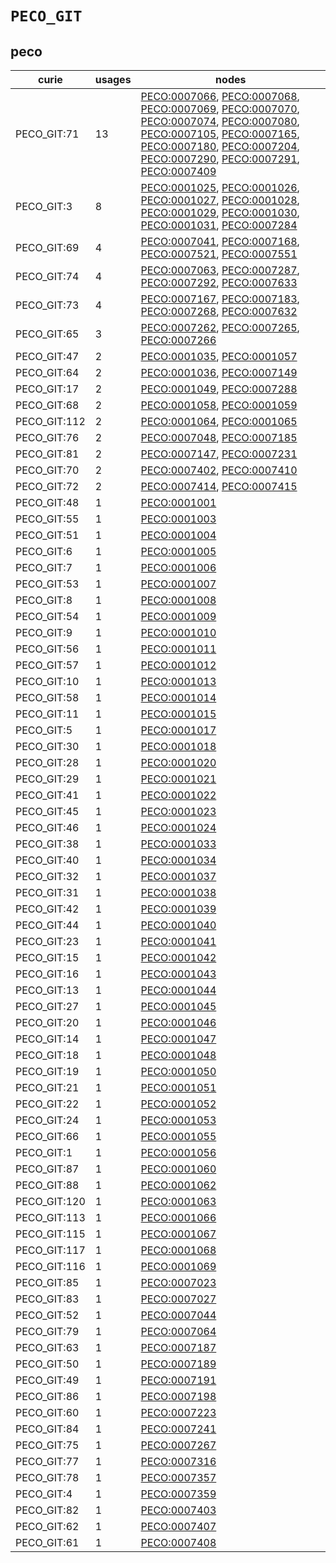 # `PECO_GIT`

## peco

| curie        |   usages | nodes                                                                                                                                                                                                                                                                                                                                                                                                                                                                                                                                                                                                                                                                                                           |
|--------------|----------|-----------------------------------------------------------------------------------------------------------------------------------------------------------------------------------------------------------------------------------------------------------------------------------------------------------------------------------------------------------------------------------------------------------------------------------------------------------------------------------------------------------------------------------------------------------------------------------------------------------------------------------------------------------------------------------------------------------------|
| PECO_GIT:71  |       13 | [PECO:0007066](https://bioregistry.io/PECO:0007066), [PECO:0007068](https://bioregistry.io/PECO:0007068), [PECO:0007069](https://bioregistry.io/PECO:0007069), [PECO:0007070](https://bioregistry.io/PECO:0007070), [PECO:0007074](https://bioregistry.io/PECO:0007074), [PECO:0007080](https://bioregistry.io/PECO:0007080), [PECO:0007105](https://bioregistry.io/PECO:0007105), [PECO:0007165](https://bioregistry.io/PECO:0007165), [PECO:0007180](https://bioregistry.io/PECO:0007180), [PECO:0007204](https://bioregistry.io/PECO:0007204), [PECO:0007290](https://bioregistry.io/PECO:0007290), [PECO:0007291](https://bioregistry.io/PECO:0007291), [PECO:0007409](https://bioregistry.io/PECO:0007409) |
| PECO_GIT:3   |        8 | [PECO:0001025](https://bioregistry.io/PECO:0001025), [PECO:0001026](https://bioregistry.io/PECO:0001026), [PECO:0001027](https://bioregistry.io/PECO:0001027), [PECO:0001028](https://bioregistry.io/PECO:0001028), [PECO:0001029](https://bioregistry.io/PECO:0001029), [PECO:0001030](https://bioregistry.io/PECO:0001030), [PECO:0001031](https://bioregistry.io/PECO:0001031), [PECO:0007284](https://bioregistry.io/PECO:0007284)                                                                                                                                                                                                                                                                          |
| PECO_GIT:69  |        4 | [PECO:0007041](https://bioregistry.io/PECO:0007041), [PECO:0007168](https://bioregistry.io/PECO:0007168), [PECO:0007521](https://bioregistry.io/PECO:0007521), [PECO:0007551](https://bioregistry.io/PECO:0007551)                                                                                                                                                                                                                                                                                                                                                                                                                                                                                              |
| PECO_GIT:74  |        4 | [PECO:0007063](https://bioregistry.io/PECO:0007063), [PECO:0007287](https://bioregistry.io/PECO:0007287), [PECO:0007292](https://bioregistry.io/PECO:0007292), [PECO:0007633](https://bioregistry.io/PECO:0007633)                                                                                                                                                                                                                                                                                                                                                                                                                                                                                              |
| PECO_GIT:73  |        4 | [PECO:0007167](https://bioregistry.io/PECO:0007167), [PECO:0007183](https://bioregistry.io/PECO:0007183), [PECO:0007268](https://bioregistry.io/PECO:0007268), [PECO:0007632](https://bioregistry.io/PECO:0007632)                                                                                                                                                                                                                                                                                                                                                                                                                                                                                              |
| PECO_GIT:65  |        3 | [PECO:0007262](https://bioregistry.io/PECO:0007262), [PECO:0007265](https://bioregistry.io/PECO:0007265), [PECO:0007266](https://bioregistry.io/PECO:0007266)                                                                                                                                                                                                                                                                                                                                                                                                                                                                                                                                                   |
| PECO_GIT:47  |        2 | [PECO:0001035](https://bioregistry.io/PECO:0001035), [PECO:0001057](https://bioregistry.io/PECO:0001057)                                                                                                                                                                                                                                                                                                                                                                                                                                                                                                                                                                                                        |
| PECO_GIT:64  |        2 | [PECO:0001036](https://bioregistry.io/PECO:0001036), [PECO:0007149](https://bioregistry.io/PECO:0007149)                                                                                                                                                                                                                                                                                                                                                                                                                                                                                                                                                                                                        |
| PECO_GIT:17  |        2 | [PECO:0001049](https://bioregistry.io/PECO:0001049), [PECO:0007288](https://bioregistry.io/PECO:0007288)                                                                                                                                                                                                                                                                                                                                                                                                                                                                                                                                                                                                        |
| PECO_GIT:68  |        2 | [PECO:0001058](https://bioregistry.io/PECO:0001058), [PECO:0001059](https://bioregistry.io/PECO:0001059)                                                                                                                                                                                                                                                                                                                                                                                                                                                                                                                                                                                                        |
| PECO_GIT:112 |        2 | [PECO:0001064](https://bioregistry.io/PECO:0001064), [PECO:0001065](https://bioregistry.io/PECO:0001065)                                                                                                                                                                                                                                                                                                                                                                                                                                                                                                                                                                                                        |
| PECO_GIT:76  |        2 | [PECO:0007048](https://bioregistry.io/PECO:0007048), [PECO:0007185](https://bioregistry.io/PECO:0007185)                                                                                                                                                                                                                                                                                                                                                                                                                                                                                                                                                                                                        |
| PECO_GIT:81  |        2 | [PECO:0007147](https://bioregistry.io/PECO:0007147), [PECO:0007231](https://bioregistry.io/PECO:0007231)                                                                                                                                                                                                                                                                                                                                                                                                                                                                                                                                                                                                        |
| PECO_GIT:70  |        2 | [PECO:0007402](https://bioregistry.io/PECO:0007402), [PECO:0007410](https://bioregistry.io/PECO:0007410)                                                                                                                                                                                                                                                                                                                                                                                                                                                                                                                                                                                                        |
| PECO_GIT:72  |        2 | [PECO:0007414](https://bioregistry.io/PECO:0007414), [PECO:0007415](https://bioregistry.io/PECO:0007415)                                                                                                                                                                                                                                                                                                                                                                                                                                                                                                                                                                                                        |
| PECO_GIT:48  |        1 | [PECO:0001001](https://bioregistry.io/PECO:0001001)                                                                                                                                                                                                                                                                                                                                                                                                                                                                                                                                                                                                                                                             |
| PECO_GIT:55  |        1 | [PECO:0001003](https://bioregistry.io/PECO:0001003)                                                                                                                                                                                                                                                                                                                                                                                                                                                                                                                                                                                                                                                             |
| PECO_GIT:51  |        1 | [PECO:0001004](https://bioregistry.io/PECO:0001004)                                                                                                                                                                                                                                                                                                                                                                                                                                                                                                                                                                                                                                                             |
| PECO_GIT:6   |        1 | [PECO:0001005](https://bioregistry.io/PECO:0001005)                                                                                                                                                                                                                                                                                                                                                                                                                                                                                                                                                                                                                                                             |
| PECO_GIT:7   |        1 | [PECO:0001006](https://bioregistry.io/PECO:0001006)                                                                                                                                                                                                                                                                                                                                                                                                                                                                                                                                                                                                                                                             |
| PECO_GIT:53  |        1 | [PECO:0001007](https://bioregistry.io/PECO:0001007)                                                                                                                                                                                                                                                                                                                                                                                                                                                                                                                                                                                                                                                             |
| PECO_GIT:8   |        1 | [PECO:0001008](https://bioregistry.io/PECO:0001008)                                                                                                                                                                                                                                                                                                                                                                                                                                                                                                                                                                                                                                                             |
| PECO_GIT:54  |        1 | [PECO:0001009](https://bioregistry.io/PECO:0001009)                                                                                                                                                                                                                                                                                                                                                                                                                                                                                                                                                                                                                                                             |
| PECO_GIT:9   |        1 | [PECO:0001010](https://bioregistry.io/PECO:0001010)                                                                                                                                                                                                                                                                                                                                                                                                                                                                                                                                                                                                                                                             |
| PECO_GIT:56  |        1 | [PECO:0001011](https://bioregistry.io/PECO:0001011)                                                                                                                                                                                                                                                                                                                                                                                                                                                                                                                                                                                                                                                             |
| PECO_GIT:57  |        1 | [PECO:0001012](https://bioregistry.io/PECO:0001012)                                                                                                                                                                                                                                                                                                                                                                                                                                                                                                                                                                                                                                                             |
| PECO_GIT:10  |        1 | [PECO:0001013](https://bioregistry.io/PECO:0001013)                                                                                                                                                                                                                                                                                                                                                                                                                                                                                                                                                                                                                                                             |
| PECO_GIT:58  |        1 | [PECO:0001014](https://bioregistry.io/PECO:0001014)                                                                                                                                                                                                                                                                                                                                                                                                                                                                                                                                                                                                                                                             |
| PECO_GIT:11  |        1 | [PECO:0001015](https://bioregistry.io/PECO:0001015)                                                                                                                                                                                                                                                                                                                                                                                                                                                                                                                                                                                                                                                             |
| PECO_GIT:5   |        1 | [PECO:0001017](https://bioregistry.io/PECO:0001017)                                                                                                                                                                                                                                                                                                                                                                                                                                                                                                                                                                                                                                                             |
| PECO_GIT:30  |        1 | [PECO:0001018](https://bioregistry.io/PECO:0001018)                                                                                                                                                                                                                                                                                                                                                                                                                                                                                                                                                                                                                                                             |
| PECO_GIT:28  |        1 | [PECO:0001020](https://bioregistry.io/PECO:0001020)                                                                                                                                                                                                                                                                                                                                                                                                                                                                                                                                                                                                                                                             |
| PECO_GIT:29  |        1 | [PECO:0001021](https://bioregistry.io/PECO:0001021)                                                                                                                                                                                                                                                                                                                                                                                                                                                                                                                                                                                                                                                             |
| PECO_GIT:41  |        1 | [PECO:0001022](https://bioregistry.io/PECO:0001022)                                                                                                                                                                                                                                                                                                                                                                                                                                                                                                                                                                                                                                                             |
| PECO_GIT:45  |        1 | [PECO:0001023](https://bioregistry.io/PECO:0001023)                                                                                                                                                                                                                                                                                                                                                                                                                                                                                                                                                                                                                                                             |
| PECO_GIT:46  |        1 | [PECO:0001024](https://bioregistry.io/PECO:0001024)                                                                                                                                                                                                                                                                                                                                                                                                                                                                                                                                                                                                                                                             |
| PECO_GIT:38  |        1 | [PECO:0001033](https://bioregistry.io/PECO:0001033)                                                                                                                                                                                                                                                                                                                                                                                                                                                                                                                                                                                                                                                             |
| PECO_GIT:40  |        1 | [PECO:0001034](https://bioregistry.io/PECO:0001034)                                                                                                                                                                                                                                                                                                                                                                                                                                                                                                                                                                                                                                                             |
| PECO_GIT:32  |        1 | [PECO:0001037](https://bioregistry.io/PECO:0001037)                                                                                                                                                                                                                                                                                                                                                                                                                                                                                                                                                                                                                                                             |
| PECO_GIT:31  |        1 | [PECO:0001038](https://bioregistry.io/PECO:0001038)                                                                                                                                                                                                                                                                                                                                                                                                                                                                                                                                                                                                                                                             |
| PECO_GIT:42  |        1 | [PECO:0001039](https://bioregistry.io/PECO:0001039)                                                                                                                                                                                                                                                                                                                                                                                                                                                                                                                                                                                                                                                             |
| PECO_GIT:44  |        1 | [PECO:0001040](https://bioregistry.io/PECO:0001040)                                                                                                                                                                                                                                                                                                                                                                                                                                                                                                                                                                                                                                                             |
| PECO_GIT:23  |        1 | [PECO:0001041](https://bioregistry.io/PECO:0001041)                                                                                                                                                                                                                                                                                                                                                                                                                                                                                                                                                                                                                                                             |
| PECO_GIT:15  |        1 | [PECO:0001042](https://bioregistry.io/PECO:0001042)                                                                                                                                                                                                                                                                                                                                                                                                                                                                                                                                                                                                                                                             |
| PECO_GIT:16  |        1 | [PECO:0001043](https://bioregistry.io/PECO:0001043)                                                                                                                                                                                                                                                                                                                                                                                                                                                                                                                                                                                                                                                             |
| PECO_GIT:13  |        1 | [PECO:0001044](https://bioregistry.io/PECO:0001044)                                                                                                                                                                                                                                                                                                                                                                                                                                                                                                                                                                                                                                                             |
| PECO_GIT:27  |        1 | [PECO:0001045](https://bioregistry.io/PECO:0001045)                                                                                                                                                                                                                                                                                                                                                                                                                                                                                                                                                                                                                                                             |
| PECO_GIT:20  |        1 | [PECO:0001046](https://bioregistry.io/PECO:0001046)                                                                                                                                                                                                                                                                                                                                                                                                                                                                                                                                                                                                                                                             |
| PECO_GIT:14  |        1 | [PECO:0001047](https://bioregistry.io/PECO:0001047)                                                                                                                                                                                                                                                                                                                                                                                                                                                                                                                                                                                                                                                             |
| PECO_GIT:18  |        1 | [PECO:0001048](https://bioregistry.io/PECO:0001048)                                                                                                                                                                                                                                                                                                                                                                                                                                                                                                                                                                                                                                                             |
| PECO_GIT:19  |        1 | [PECO:0001050](https://bioregistry.io/PECO:0001050)                                                                                                                                                                                                                                                                                                                                                                                                                                                                                                                                                                                                                                                             |
| PECO_GIT:21  |        1 | [PECO:0001051](https://bioregistry.io/PECO:0001051)                                                                                                                                                                                                                                                                                                                                                                                                                                                                                                                                                                                                                                                             |
| PECO_GIT:22  |        1 | [PECO:0001052](https://bioregistry.io/PECO:0001052)                                                                                                                                                                                                                                                                                                                                                                                                                                                                                                                                                                                                                                                             |
| PECO_GIT:24  |        1 | [PECO:0001053](https://bioregistry.io/PECO:0001053)                                                                                                                                                                                                                                                                                                                                                                                                                                                                                                                                                                                                                                                             |
| PECO_GIT:66  |        1 | [PECO:0001055](https://bioregistry.io/PECO:0001055)                                                                                                                                                                                                                                                                                                                                                                                                                                                                                                                                                                                                                                                             |
| PECO_GIT:1   |        1 | [PECO:0001056](https://bioregistry.io/PECO:0001056)                                                                                                                                                                                                                                                                                                                                                                                                                                                                                                                                                                                                                                                             |
| PECO_GIT:87  |        1 | [PECO:0001060](https://bioregistry.io/PECO:0001060)                                                                                                                                                                                                                                                                                                                                                                                                                                                                                                                                                                                                                                                             |
| PECO_GIT:88  |        1 | [PECO:0001062](https://bioregistry.io/PECO:0001062)                                                                                                                                                                                                                                                                                                                                                                                                                                                                                                                                                                                                                                                             |
| PECO_GIT:120 |        1 | [PECO:0001063](https://bioregistry.io/PECO:0001063)                                                                                                                                                                                                                                                                                                                                                                                                                                                                                                                                                                                                                                                             |
| PECO_GIT:113 |        1 | [PECO:0001066](https://bioregistry.io/PECO:0001066)                                                                                                                                                                                                                                                                                                                                                                                                                                                                                                                                                                                                                                                             |
| PECO_GIT:115 |        1 | [PECO:0001067](https://bioregistry.io/PECO:0001067)                                                                                                                                                                                                                                                                                                                                                                                                                                                                                                                                                                                                                                                             |
| PECO_GIT:117 |        1 | [PECO:0001068](https://bioregistry.io/PECO:0001068)                                                                                                                                                                                                                                                                                                                                                                                                                                                                                                                                                                                                                                                             |
| PECO_GIT:116 |        1 | [PECO:0001069](https://bioregistry.io/PECO:0001069)                                                                                                                                                                                                                                                                                                                                                                                                                                                                                                                                                                                                                                                             |
| PECO_GIT:85  |        1 | [PECO:0007023](https://bioregistry.io/PECO:0007023)                                                                                                                                                                                                                                                                                                                                                                                                                                                                                                                                                                                                                                                             |
| PECO_GIT:83  |        1 | [PECO:0007027](https://bioregistry.io/PECO:0007027)                                                                                                                                                                                                                                                                                                                                                                                                                                                                                                                                                                                                                                                             |
| PECO_GIT:52  |        1 | [PECO:0007044](https://bioregistry.io/PECO:0007044)                                                                                                                                                                                                                                                                                                                                                                                                                                                                                                                                                                                                                                                             |
| PECO_GIT:79  |        1 | [PECO:0007064](https://bioregistry.io/PECO:0007064)                                                                                                                                                                                                                                                                                                                                                                                                                                                                                                                                                                                                                                                             |
| PECO_GIT:63  |        1 | [PECO:0007187](https://bioregistry.io/PECO:0007187)                                                                                                                                                                                                                                                                                                                                                                                                                                                                                                                                                                                                                                                             |
| PECO_GIT:50  |        1 | [PECO:0007189](https://bioregistry.io/PECO:0007189)                                                                                                                                                                                                                                                                                                                                                                                                                                                                                                                                                                                                                                                             |
| PECO_GIT:49  |        1 | [PECO:0007191](https://bioregistry.io/PECO:0007191)                                                                                                                                                                                                                                                                                                                                                                                                                                                                                                                                                                                                                                                             |
| PECO_GIT:86  |        1 | [PECO:0007198](https://bioregistry.io/PECO:0007198)                                                                                                                                                                                                                                                                                                                                                                                                                                                                                                                                                                                                                                                             |
| PECO_GIT:60  |        1 | [PECO:0007223](https://bioregistry.io/PECO:0007223)                                                                                                                                                                                                                                                                                                                                                                                                                                                                                                                                                                                                                                                             |
| PECO_GIT:84  |        1 | [PECO:0007241](https://bioregistry.io/PECO:0007241)                                                                                                                                                                                                                                                                                                                                                                                                                                                                                                                                                                                                                                                             |
| PECO_GIT:75  |        1 | [PECO:0007267](https://bioregistry.io/PECO:0007267)                                                                                                                                                                                                                                                                                                                                                                                                                                                                                                                                                                                                                                                             |
| PECO_GIT:77  |        1 | [PECO:0007316](https://bioregistry.io/PECO:0007316)                                                                                                                                                                                                                                                                                                                                                                                                                                                                                                                                                                                                                                                             |
| PECO_GIT:78  |        1 | [PECO:0007357](https://bioregistry.io/PECO:0007357)                                                                                                                                                                                                                                                                                                                                                                                                                                                                                                                                                                                                                                                             |
| PECO_GIT:4   |        1 | [PECO:0007359](https://bioregistry.io/PECO:0007359)                                                                                                                                                                                                                                                                                                                                                                                                                                                                                                                                                                                                                                                             |
| PECO_GIT:82  |        1 | [PECO:0007403](https://bioregistry.io/PECO:0007403)                                                                                                                                                                                                                                                                                                                                                                                                                                                                                                                                                                                                                                                             |
| PECO_GIT:62  |        1 | [PECO:0007407](https://bioregistry.io/PECO:0007407)                                                                                                                                                                                                                                                                                                                                                                                                                                                                                                                                                                                                                                                             |
| PECO_GIT:61  |        1 | [PECO:0007408](https://bioregistry.io/PECO:0007408)                                                                                                                                                                                                                                                                                                                                                                                                                                                                                                                                                                                                                                                             |

